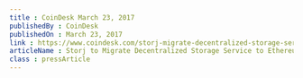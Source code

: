 ```yaml
---
title : CoinDesk March 23, 2017
publishedBy : CoinDesk
publishedOn : March 23, 2017
link : https://www.coindesk.com/storj-migrate-decentralized-storage-service-ethereum-blockchain/
articleName : Storj to Migrate Decentralized Storage Service to Ethereum Blockchain
class : pressArticle
---
```

